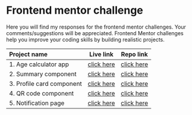 # Frontend mentor challenge

Here you will find my responses for the frontend mentor challenges. Your comments/suggestions will be appreciated.
Frontend Mentor challenges help you improve your coding skills by building realistic projects. 



|        Project name         |    Live link   |    Repo link   |
|:----------------------------|:--------------:|:--------------:|
| 1. Age calculator app       | [click here](https://github.com/codeevoyager/fmc-age-calculator-app) | [click here](https://age-calculator-app-codeevoyager.vercel.app) |
| 2. Summary component        | [click here](https://github.com/codeevoyager/fmc-result-summary-component) | [click here](https://result-summary-component-codeevoyager.vercel.app) |
| 3. Profile card component   | [click here](https://github.com/codeevoyager/fmc-profile-card-component) | [click here](https://profile-card-component-codeevoyager.vercel.app) |
| 4. QR code component        | [click here](https://github.com/codeevoyager/fmc-qr-code-component) | [click here](https://qr-code-component-codeevoyager.vercel.app) |
| 5. Notification page        | [click here](https://github.com/codeevoyager/fmc-notification-page) | [click here](https://notification-page-codeevoyager.vercel.app) |
